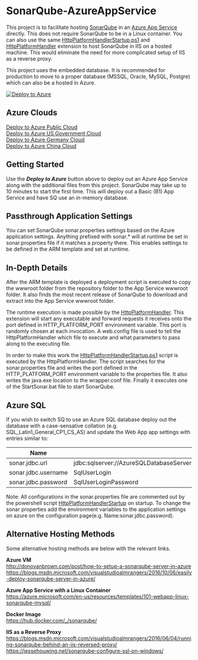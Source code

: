 # SonarQube-AzureAppService
This project is to facilitate hosting [SonarQube](https://www.sonarqube.org/) in an [Azure App Service](https://azure.microsoft.com/en-us/services/app-service/) directly. This does not require SonarQube to be in a Linux container. You can also use the same [HttpPlatformHandlerStartup.ps1](https://github.com/vanderby/SonarQube-AzureAppService/blob/master/HttpPlatformHandlerStartup.ps1) and [HttpPlatformHandler](https://docs.microsoft.com/en-us/iis/extensions/httpplatformhandler/httpplatformhandler-configuration-reference) extension to host SonarQube in IIS on a hosted machine. This would eliminate the need for more complicated setup of IIS as a reverse proxy.

This project uses the embedded database. It is recommended for production to move to a proper database (MSSQL, Oracle, MySQL, Postgre) which can also be a hosted in Azure.

[![Deploy to Azure](https://aka.ms/deploytoazurebutton)](https://portal.azure.com/#create/Microsoft.Template/uri/https%3A%2F%2Fraw.githubusercontent.com%2Fvanderby%2FSonarQube-AzureAppService%2Fmaster%2Fazuredeploy.json)


## Azure Clouds
[Deploy to Azure Public Cloud](https://portal.azure.com/#create/Microsoft.Template/uri/https%3A%2F%2Fraw.githubusercontent.com%2Fvanderby%2FSonarQube-AzureAppService%2Fmaster%2Fazuredeploy.json)  
[Deploy to Azure US Government Cloud](https://portal.azure.us/#create/Microsoft.Template/uri/https%3A%2F%2Fraw.githubusercontent.com%2Fvanderby%2FSonarQube-AzureAppService%2Fmaster%2Fazuredeploy.json)  
[Deploy to Azure Germany Cloud](https://portal.microsoftazure.de/#create/Microsoft.Template/uri/https%3A%2F%2Fraw.githubusercontent.com%2Fvanderby%2FSonarQube-AzureAppService%2Fmaster%2Fazuredeploy.json)  
[Deploy to Azure China Cloud](https://portal.azure.cn/#create/Microsoft.Template/uri/https%3A%2F%2Fraw.githubusercontent.com%2Fvanderby%2FSonarQube-AzureAppService%2Fmaster%2Fazuredeploy.json)

## Getting Started
Use the ***Deploy to Azure*** button above to deploy out an Azure App Service along with the additional files from this project. SonarQube may take up to 10 minutes to start the first time. This will deploy out a Basic (B1) App Service and have SQ use an in-memory database.

## Passthrough Application Settings
You can set SonarQube sonar.properties settings based on the Azure application settings. Anything prefixed with sonar.* will at runtime be set in sonar.properties file if it matches a property there. This enables settings to be defined in the ARM template and set at runtime.

## In-Depth Details
After the ARM template is deployed a deployment script is executed to copy the wwwroot folder from the repository folder to the App Service wwwroot folder. It also finds the most recent release of SonarQube to download and extract into the App Service wwwroot folder.

The runtime execution is made possible by the [HttpPlatformHandler](https://docs.microsoft.com/en-us/iis/extensions/httpplatformhandler/httpplatformhandler-configuration-reference). This extension will start any executable and forward requests it receives onto the port defined in HTTP\_PLATFORM\_PORT environment variable. This port is randomly chosen at each invocation. A web.config file is used to tell the HttpPlatformHandler which file to execute and what parameters to pass along to the executing file.

 In order to make this work the [HttpPlatformHandlerStartup.ps1](https://github.com/vanderby/SonarQube-AzureAppService/blob/master/HttpPlatformHandlerStartup.ps1) script is executed by the HttpPlatformHandler. The script searches for the sonar.properties file and writes the port defined in the HTTP\_PLATFORM\_PORT environment variable to the properties file. It also writes the java.exe location to the wrapper.conf file. Finally it executes one of the StartSonar.bat file to start SonarQube.

## Azure SQL
If you wish to switch SQ to use an Azure SQL database deploy out the database with a case-sensative collation (e.g.  SQL_Latin1_General_CP1_CS_AS) and update the Web App app settings with entries similar to: 

| Name | Value |
| ---- | ----- |
| sonar.jdbc.url | jdbc:sqlserver://AzureSQLDatabaseServer.database.windows.net:1433;database=DatabaseName;encrypt=true; |
| sonar.jdbc.username | SqlUserLogin |
| sonar.jdbc.password | SqlUserLoginPassword |
Note: All configurations in the sonar.properties file are commented out by the powershell script [HttpPlatformHandlerStartup](wwwroot/HttpPlatformHandlerStartup.ps1) on startup. To change the sonar properties add the environment variables to the application settings on azure on the configuration page(e.g. Name:sonar.jdbc.password). 

## Alternative Hosting Methods
Some alternative hosting methods are below with the relevant links.

**Azure VM**  
<http://donovanbrown.com/post/how-to-setup-a-sonarqube-server-in-azure>  
<https://blogs.msdn.microsoft.com/visualstudioalmrangers/2016/10/06/easily-deploy-sonarqube-server-in-azure/>

**Azure App Service with a Linux Container**  
<https://azure.microsoft.com/en-us/resources/templates/101-webapp-linux-sonarqube-mysql/>

**Docker Image**  
<https://hub.docker.com/_/sonarqube/>

**IIS as a Reverse Proxy**  
<https://blogs.msdn.microsoft.com/visualstudioalmrangers/2016/06/04/running-sonarqube-behind-an-iis-reversed-proxy/>  
<https://jessehouwing.net/sonarqube-configure-ssl-on-windows/>
